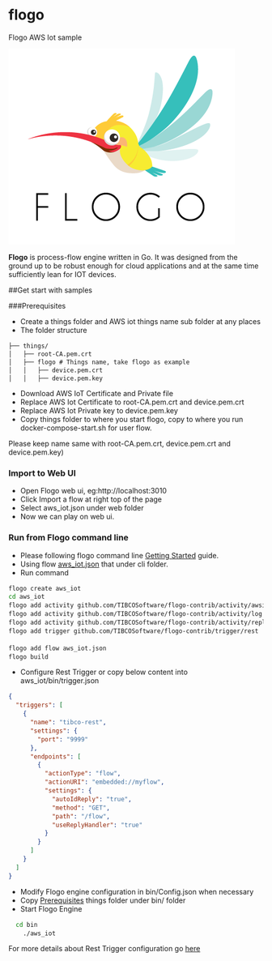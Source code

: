 # flogo
Flogo AWS Iot sample

![Flogo icon](flynn.png)

**Flogo** is process-flow engine written in Go. It was designed from the ground up to be robust enough for cloud applications and at the same time sufficiently lean for IOT devices.

##Get start with samples

###Prerequisites

* Create a things folder and AWS iot things name sub folder at any places
* The folder structure
```
├── things/
│   ├── root-CA.pem.crt
│   ├── flogo # Things name, take flogo as example
│   │   ├── device.pem.crt
│   │   ├── device.pem.key
```

* Download AWS IoT Certificate and Private file
* Replace AWS Iot Certificate to root-CA.pem.crt and device.pem.crt
* Replace AWS Iot Private key to device.pem.key
* Copy things folder to where you start flogo, copy to where you run docker-compose-start.sh for user flow.

Please keep name same with root-CA.pem.crt, device.pem.crt and device.pem.key)


### Import to Web UI
	
* Open Flogo web ui, eg:http://localhost:3010
* Click Import a flow at right top of the page
* Select aws_iot.json under web folder
* Now we can play on web ui.


### Run from Flogo command line

* Please following flogo command line [Getting Started](https://github.com/TIBCOSoftware/flogo-cli#getting-started) guide.
* Using flow [aws_iot.json](https://github.com/TIBCOSoftware/flogo/blob/master/samples/aws_iot/cli/aws_iot.json) that under cli folder.
* Run command

```bash
flogo create aws_iot
cd aws_iot
flogo add activity github.com/TIBCOSoftware/flogo-contrib/activity/awsiot
flogo add activity github.com/TIBCOSoftware/flogo-contrib/activity/log
flogo add activity github.com/TIBCOSoftware/flogo-contrib/activity/reply
flogo add trigger github.com/TIBCOSoftware/flogo-contrib/trigger/rest

flogo add flow aws_iot.json
flogo build

```
	
* Configure Rest Trigger or copy below content into aws_iot/bin/trigger.json

```json
{
  "triggers": [
    {
      "name": "tibco-rest",
      "settings": {
        "port": "9999"
      },
      "endpoints": [
        {
          "actionType": "flow",
          "actionURI": "embedded://myflow",
          "settings": {
            "autoIdReply": "true",
            "method": "GET",
            "path": "/flow",
            "useReplyHandler": "true"
          }
        }
      ]
    }
  ]
}
```

* Modify Flogo engine configuration in bin/Config.json when necessary
* Copy [Prerequisites](#Prerequisites) things folder under bin/ folder
* Start Flogo Engine 
```bash
  cd bin
	./aws_iot
```


For more details about Rest Trigger configuration go [here](https://github.com/TIBCOSoftware/flogo-contrib/tree/master/trigger/rest#example-configurations)